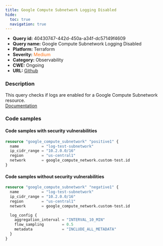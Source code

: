 ```yaml
---
title: Google Compute Subnetwork Logging Disabled
hide:
  toc: true
  navigation: true
---
```


<style>
  .highlight .hll {
    background-color: #ff171742;
  }
  .md-content {
    max-width: 1100px;
    margin: 0 auto;
  }
</style>

-   **Query id:** 40430747-442d-450a-a34f-dc57149f4609
-   **Query name:** Google Compute Subnetwork Logging Disabled
-   **Platform:** Terraform
-   **Severity:** <span style="color:#ff7213">Medium</span>
-   **Category:** Observability
-   **CWE:** Ongoing
-   **URL:** [Github](https://github.com/Checkmarx/kics/tree/master/assets/queries/terraform/gcp/google_compute_subnetwork_logging_disabled)

### Description
This query checks if logs are enabled for a Google Compute Subnetwork resource.<br>
[Documentation](https://registry.terraform.io/providers/hashicorp/google/latest/docs/resources/compute_subnetwork)

### Code samples
#### Code samples with security vulnerabilities
```tf title="Positive test num. 1 - tf file" hl_lines="1"
resource "google_compute_subnetwork" "positive1" {
  name          = "log-test-subnetwork"
  ip_cidr_range = "10.2.0.0/16"
  region        = "us-central1"
  network       = google_compute_network.custom-test.id
}
```


#### Code samples without security vulnerabilities
```tf title="Negative test num. 1 - tf file"
resource "google_compute_subnetwork" "negative1" {
  name          = "log-test-subnetwork"
  ip_cidr_range = "10.2.0.0/16"
  region        = "us-central1"
  network       = google_compute_network.custom-test.id

  log_config {
    aggregation_interval = "INTERVAL_10_MIN"
    flow_sampling        = 0.5
    metadata             = "INCLUDE_ALL_METADATA"
  }
}
```
